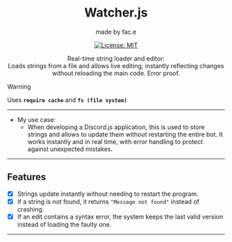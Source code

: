 <div align="center">
  
  # Watcher.js
  made by fac.e
  
  [![License: MIT](https://img.shields.io/badge/License-MIT-yellow.svg)](https://opensource.org/licenses/MIT)


  <p>
    Real-time string loader and editor:
    <br>
    Loads strings from a file and allows live editing, instantly reflecting changes without reloading the main code. Error proof.
  </p>
</div>


> [!WARNING]  
> Uses **`require cache`** and **`fs (file system)`**
> 
---

- My use case:
  - When developing a Discord.js application, this is used to store strings and allows to update them without restarting the entire bot. It works instantly and in real time, with error handling to protect against unexpected mistakes.

---

## Features  

- [x] Strings update instantly without needing to restart the program.  
- [x] If a string is not found, it returns `"Message not found"` instead of crashing.  
- [x] If an edit contains a syntax error, the system keeps the last valid version instead of loading the faulty one.

---
